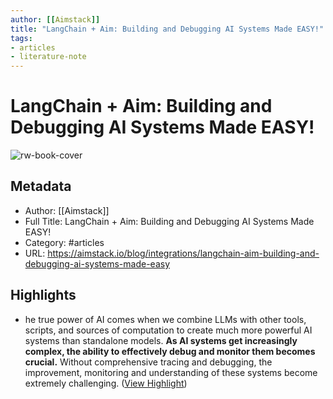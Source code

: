 ```yaml
---
author: [[Aimstack]]
title: "LangChain + Aim: Building and Debugging AI Systems Made EASY!"
tags: 
- articles
- literature-note
---
```

# LangChain + Aim: Building and Debugging AI Systems Made EASY!

![rw-book-cover](https://aimstack.io/images/dynamic/langchain_header.jpg)

## Metadata
- Author: [[Aimstack]]
- Full Title: LangChain + Aim: Building and Debugging AI Systems Made EASY!
- Category: #articles
- URL: https://aimstack.io/blog/integrations/langchain-aim-building-and-debugging-ai-systems-made-easy

## Highlights
- he true power of AI comes when we combine LLMs with other tools, scripts, and sources of computation to create much more powerful AI systems than standalone models.
  **As AI systems get increasingly complex, the ability to effectively debug and monitor them becomes crucial.** Without comprehensive tracing and debugging, the improvement, monitoring and understanding of these systems become extremely challenging. ([View Highlight](https://read.readwise.io/read/01gzx5ybww2k0pge9j764p21b2))
